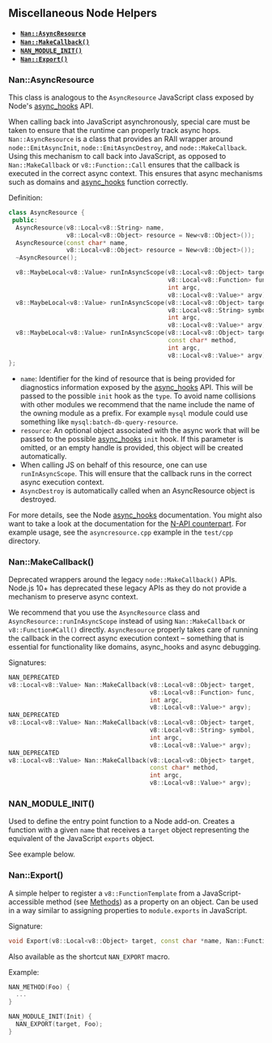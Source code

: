 ## Miscellaneous Node Helpers - <a href="#api_nan_asyncresource"><b><code>Nan::AsyncResource</code></b></a> - <a href="#api_nan_make_callback"><b><code>Nan::MakeCallback()</code></b></a> - <a href="#api_nan_module_init"><b><code>NAN_MODULE_INIT()</code></b></a> - <a href="#api_nan_export"><b><code>Nan::Export()</code></b></a><a name="api_nan_asyncresource"></a>### Nan::AsyncResourceThis class is analogous to the `AsyncResource` JavaScript class exposed by Node's [async_hooks][] API.When calling back into JavaScript asynchronously, special care must be taken to ensure that the runtime can properly trackasync hops. `Nan::AsyncResource` is a class that provides an RAII wrapper around `node::EmitAsyncInit`, `node::EmitAsyncDestroy`,and `node::MakeCallback`. Using this mechanism to call back into JavaScript, as opposed to `Nan::MakeCallback` or`v8::Function::Call` ensures that the callback is executed in the correct async context. This ensures that async mechanismssuch as domains and [async_hooks][] function correctly.Definition:```c++class AsyncResource { public:  AsyncResource(v8::Local<v8::String> name,                v8::Local<v8::Object> resource = New<v8::Object>());  AsyncResource(const char* name,                v8::Local<v8::Object> resource = New<v8::Object>());  ~AsyncResource();  v8::MaybeLocal<v8::Value> runInAsyncScope(v8::Local<v8::Object> target,                                            v8::Local<v8::Function> func,                                            int argc,                                            v8::Local<v8::Value>* argv);  v8::MaybeLocal<v8::Value> runInAsyncScope(v8::Local<v8::Object> target,                                            v8::Local<v8::String> symbol,                                            int argc,                                            v8::Local<v8::Value>* argv);  v8::MaybeLocal<v8::Value> runInAsyncScope(v8::Local<v8::Object> target,                                            const char* method,                                            int argc,                                            v8::Local<v8::Value>* argv);};```* `name`: Identifier for the kind of resource that is being provided for diagnostics information exposed by the [async_hooks][]  API. This will be passed to the possible `init` hook as the `type`. To avoid name collisions with other modules we recommend  that the name include the name of the owning module as a prefix. For example `mysql` module could use something like  `mysql:batch-db-query-resource`.* `resource`: An optional object associated with the async work that will be passed to the possible [async_hooks][]  `init` hook. If this parameter is omitted, or an empty handle is provided, this object will be created automatically.* When calling JS on behalf of this resource, one can use `runInAsyncScope`. This will ensure that the callback runs in the  correct async execution context.* `AsyncDestroy` is automatically called when an AsyncResource object is destroyed.For more details, see the Node [async_hooks][] documentation. You might also want to take a look at the documentation for the[N-API counterpart][napi]. For example usage, see the `asyncresource.cpp` example in the `test/cpp` directory.<a name="api_nan_make_callback"></a>### Nan::MakeCallback()Deprecated wrappers around the legacy `node::MakeCallback()` APIs. Node.js 10+has deprecated these legacy APIs as they do not provide a mechanism to preserveasync context.We recommend that you use the `AsyncResource` class and `AsyncResource::runInAsyncScope` instead of using `Nan::MakeCallback` or`v8::Function#Call()` directly. `AsyncResource` properly takes care of running the callback in the correct async executioncontext – something that is essential for functionality like domains, async_hooks and async debugging.Signatures:```c++NAN_DEPRECATEDv8::Local<v8::Value> Nan::MakeCallback(v8::Local<v8::Object> target,                                       v8::Local<v8::Function> func,                                       int argc,                                       v8::Local<v8::Value>* argv);NAN_DEPRECATEDv8::Local<v8::Value> Nan::MakeCallback(v8::Local<v8::Object> target,                                       v8::Local<v8::String> symbol,                                       int argc,                                       v8::Local<v8::Value>* argv);NAN_DEPRECATEDv8::Local<v8::Value> Nan::MakeCallback(v8::Local<v8::Object> target,                                       const char* method,                                       int argc,                                       v8::Local<v8::Value>* argv);```<a name="api_nan_module_init"></a>### NAN_MODULE_INIT()Used to define the entry point function to a Node add-on. Creates a function with a given `name` that receives a `target` object representing the equivalent of the JavaScript `exports` object.See example below.<a name="api_nan_export"></a>### Nan::Export()A simple helper to register a `v8::FunctionTemplate` from a JavaScript-accessible method (see [Methods](./methods.md)) as a property on an object. Can be used in a way similar to assigning properties to `module.exports` in JavaScript.Signature:```c++void Export(v8::Local<v8::Object> target, const char *name, Nan::FunctionCallback f)```Also available as the shortcut `NAN_EXPORT` macro.Example:```c++NAN_METHOD(Foo) {  ...}NAN_MODULE_INIT(Init) {  NAN_EXPORT(target, Foo);}```[async_hooks]: https://nodejs.org/dist/latest-v9.x/docs/api/async_hooks.html[napi]: https://nodejs.org/dist/latest-v9.x/docs/api/n-api.html#n_api_custom_asynchronous_operations